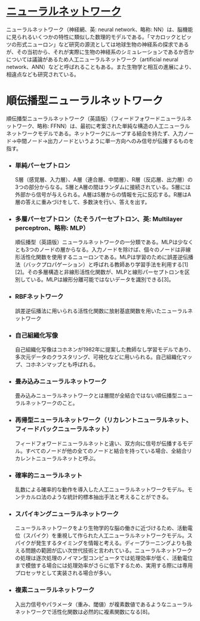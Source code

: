 # [ニューラルネットワーク](https://ja.wikipedia.org/wiki/ニューラルネットワーク)

ニューラルネットワーク（神経網、英: neural network、略称: NN）は、脳機能に見られるいくつかの特性に類似した数理的モデルである。「マカロックとピッツの形式ニューロン」など研究の源流としては地球生物の神経系の探求であるが、その当初から、それが実際に生物の神経系のシミュレーションであるか否かについては議論があるため人工ニューラルネットワーク（artificial neural network、ANN）などと呼ばれることもある。また生物学と相互の進展により、相違点なども研究されている。

# 順伝播型ニューラルネットワーク

順伝播型ニューラルネットワーク（英語版）（フィードフォワードニューラルネットワーク、略称: FFNN）は、最初に考案された単純な構造の人工ニューラルネットワークモデルである。ネットワークにループする結合を持たず、入力ノード→中間ノード→出力ノードというように単一方向へのみ信号が伝播するものを指す。

- ### 単純パーセプトロン
     
     S層（感覚層、入力層）、A層（連合層、中間層）、R層（反応層、出力層）の3つの部分からなる。S層とA層の間はランダムに接続されている。S層には外部から信号が与えられる。A層はS層からの情報を元に反応する。R層はA層の答えに重みづけをして、多数決を行い、答えを出す。

- ### 多層パーセプトロン（たそうパーセプトロン、英: Multilayer perceptron、略称: MLP）

     順伝播型（英語版）ニューラルネットワークの一分類である。MLPは少なくとも3つのノードの層からなる。入力ノードを除けば、個々のノードは非線形活性化関数を使用するニューロンである。MLPは学習のために誤差逆伝播法（バックプロパゲーション）と呼ばれる教師あり学習手法を利用する[1][2]。その多層構造と非線形活性化関数が、MLPと線形パーセプトロンを区別している。MLPは線形分離可能ではないデータを識別できる[3]。

- ### RBFネットワーク

     誤差逆伝播法に用いられる活性化関数に放射基底関数を用いたニューラルネットワーク

- ### 自己組織化写像

     自己組織化写像はコホネンが1982年に提案した教師なし学習モデルであり、多次元データのクラスタリング、可視化などに用いられる。自己組織化マップ、コホネンマップとも呼ばれる。

- ### 畳み込みニューラルネットワーク

     畳み込みニューラルネットワークとは層間が全結合ではない順伝播型ニューラルネットワークのこと。

- ### 再帰型ニューラルネットワーク（リカレントニューラルネット、フィードバックニューラルネット）

     フィードフォワードニューラルネットと違い、双方向に信号が伝播するモデル。すべてのノードが他の全てのノードと結合を持っている場合、全結合リカレントニューラルネットと呼ぶ。

- ### 確率的ニューラルネット

     乱数による確率的な動作を導入した人工ニューラルネットワークモデル。モンテカルロ法のような統計的標本抽出手法と考えることができる。

- ### スパイキングニューラルネットワーク

     ニューラルネットワークをより生物学的な脳の働きに近づけるため、活動電位（スパイク）を重視して作られた人工ニューラルネットワークモデル。スパイクが発生するタイミングを情報と考える。ディープラーニングよりも扱える問題の範囲が広い次世代技術と言われている。ニューラルネットワークの処理は逐次処理のノイマン型コンピュータでは処理効率が低く、活動電位まで模倣する場合には処理効率がさらに低下するため、実用する際には専用プロセッサとして実装される場合が多い。

- ### 複素ニューラルネットワーク

     入出力信号やパラメータ（重み、閾値）が複素数値であるようなニューラルネットワークで活性化関数は必然的に複素関数になる[8]。